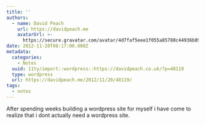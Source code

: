 ```yaml
---
title: ''
authors:
  - name: David Peach
    url: https://davidpeach.me
    avatarUrl: >-
      https://secure.gravatar.com/avatar/4d7faf5eee1f055a85788c44936b8995eaab6dfb004e7854ec747ccb272e91ee?s=96&d=mm&r=g
date: 2012-11-20T08:17:00.000Z
metadata:
  categories:
    - Notes
  uuid: 11ty/import::wordpress::https://davidpeach.co.uk/?p=48119
  type: wordpress
  url: https://davidpeach.me/2012/11/20/48119/
tags:
  - notes
---
```

After spending weeks building a wordpress site for myself i have come to realize that i dont actually need a wordpress site.